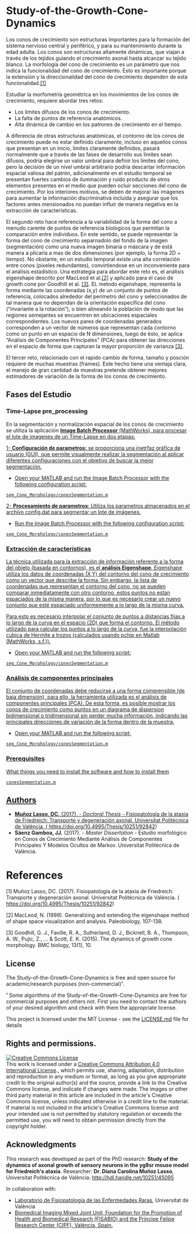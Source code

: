 # Study-of-the-Growth-Cone-Dynamics

Los conos de crecimiento son estructuras importantes para la formación del sistema nervioso central y periférico, y para su mantenimiento durante la edad adulta. Los conos son estructuras altamente dinámicas, que viajan a través de los tejidos guiando el crecimiento axonal hasta alcanzar su tejido blanco.
La morfología del cono de crecimiento es un parámetro que nos indica la funcionalidad del cono de crecimiento. Esto es importante porque la extensión y la direccionalidad del cono de crecimiento dependen de esta funcionalidad.[[1]](#1)

Estudiar la morfometría geométrica en los movimientos de los conos de crecimiento, requiere abordar tres retos:

* Los límites difusos de los conos de crecimiento.
* La falta de puntos de referencia anatómicos.
* Alta dinámica de cambio en los patrones de crecimiento en el tiempo. 

A diferencia de otras estructuras anatómicas, el contorno de los conos de crecimiento puede no estar definido claramente, incluso en aquellos conos que presentan en un inicio, límites claramente definidos, pasará normalmente que a través de las fases de desarrollo sus límites sean difusos, podría elegirse un valor umbral para definir los límites del cono, pero la decisión de un nivel umbral arbitrario podría descartar información espacial valiosa del patrón, adicionalmente en el estudio temporal se presentan fuertes cambios de iluminación y ruido producto de otros elementos presentes en el medio que pueden ocluir secciones del cono de crecimiento. Por los interiores motivos, se deben de mejorar las imágenes para aumentar la información discriminativa incluida y asegurar que los factores antes mensionados no puedan influir de manera negativa en la extracción de características. 

El segundo reto hace referencia a la variabilidad de la forma del cono a menudo carente de puntos de referencia biologicos que permitan la comparación entre individuos. En este sentido, se puede representar la forma del cono de crecimiento separnadolo del fondo de la imagen (segmentación) como una nueva imagen binaria o máscara y de está manera a plicarla a mas de dos dimensiones (por ejemplo, la forma 2D + tiempo). No obstante, en un estudio temporal existe una alta correlación entre conos (pixeles redundantes), convirtiendose en un inconveniente para el análisis estadístico. Una extrategia para abordar este reto es, el análisis eigenshape descrito por MacLeod et al.[[2]](#2) y aplicado para el caso de growth cone por Goodhill et al. [[3]](#3). EL metodo eigenshape, representa la forma mediante las coordenadas (x,y) de un conjunto de puntos de referencia, colocados alrededor del perímetro del cono y seleccionados de tal manera que no dependan de la orientación específica del cono (“invariante a la rotación”), o bien alineando la población de modo que las regiones semejantes se encuentren en ubicaciones espaciales correspondientes. Los nuevos pares de coordenadas generados corresponden a un vector de números que representan cada contorno como un punto en un espacio de N dimensiones, luego de ésto, se aplica “Análisis de Componentes Principales” (PCA) para obtener las direcciones en el espacio de forma que capturan la mayor proporción de varianza [[3]](#3). 

El tercer reto, relacionado con el rapido cambio de forma, tamaño y posción requiere de muchas muestras (frames). Este hecho tiene una ventaja clara, el manejo de gran cantidad de muestras pretende obtener mejores estimadores de variación de la forma de los conos de crecimiento.


## Fases del Estudio 

### Time-Lapse pre_processing

En la segmentación y normalización espacial de los conos de crecimiento se utiliza la aplicación __<a href="https://www.mathworks.com/help/images/batch-processing-using-the-image-batch-processor-app.html"> Image Batch Processor__ (MathWorks), para procesar el lote de imagenes de un Time-Lapse en dos etapas:

1- __Configuración de parametros:__ se proporciona una inetrfaz gráfica de usuario (GUI), que permite visualmente realizar la segmentación al aplicar diferentes configuraciones con el objetivo de buscar la mejor segmentación.

* Open your MATLAB and run the Image Batch Processor with the following configuration script:
```
seg_Cone_Morphology/conesSegmentation.m
```
2- __Procesamiento de parametros__: Utiliza los parametros almacenados en el archivo config.dat para segmentar un lote de imágenes.

* Run the Image Batch Processor with the following configuration script:

```
seg_Cone_Morphology/conesSegmentation.m
```


### Extracción de características 

La técnica utilizada para la extracción de información referente a la forma del objeto (basada en contornos), es el __análisis Eigenshape__.
Eigenshape utiliza los datos de coordenadas (X,Y) del contorno del cono de crecimiento como un vector que describe la forma. Sin embargo, la lista de coordenadas que representan el contorno del cono, no se pueden comparar inmediatamente con otro contorno, estos puntos no estan espaciados de la misma manera, por lo que es necesario crear un nuevo conjunto que esté espaciado uniformemente a lo largo de la misma curva.

Para esto es necesario interpolar el conjunto de puntos a distancias fijas a lo largo de la curva en el espacio (2D) que forma el contorno. El método utilizado para calcular los puntos a lo largo de la curva, fue la interpolación cubica de Hermite a trozos (calculados usando pchip en Matlab (MathWorks, s.f.)). 

* Open your MATLAB and run the following script:
```
seg_Cone_Morphology/conesSegmentation.m
```
 ### Análisis de componentes principales 

El conjunto de coordenadas debe reducirse a una forma comprensible (de baja dimensión), para ello, la herramienta utilizada es el análisis de componentes principales (PCA). De esta forma, es posible mostrar los conos de crecimiento como puntos en un diagrama de dispersion bidimensional o tridimensional sin perder mucha información, indicando las principales direcciones de variación de la forma dentro de la muestra.

* Open your MATLAB and run the following script:
```
seg_Cone_Morphology/conesSegmentation.m
```

### Prerequisites

What things you need to install the software and how to install them

```
conesSegmentation.m
```




## Authors

* **Muñoz Lasso, DC.** (2017). - *Doctoral Thesis* - Fisiopatología de la ataxia de Friedreich: Transporte y degeneración axonal. Universitat Politècnica de València. ( https://doi.org/10.4995/Thesis/10251/92842)
* **Sáenz Gamboa, JJ.** (2017). - *Master Dissertation* - Estudio morfológico en Conos de Crecimiento Mediante Análisis de Componentes Principales Y Modelos Ocultos de Markov. Universitat Politècnica de València.

# References

<a id="1">[1]</a>  Muñoz Lasso, DC. (2017). Fisiopatología de la ataxia de Friedreich: Transporte y degeneración axonal. Universitat Politècnica de València. ( https://doi.org/10.4995/Thesis/10251/92842)

<a id="2">[2]</a>  MacLeod, N. (1999). Generalizing and extending the eigenshape method of shape space visualization and analysis. Paleobiology, 107-138.

<a id="3">[3]</a>  Goodhill, G. J., Faville, R. A., Sutherland, D. J., Bicknell, B. A., Thompson, A. W., Pujic, Z., ... & Scott, E. K. (2015). The dynamics of growth cone morphology. BMC biology, 13(1), 10.

## License

The Study-of-the-Growth-Cone-Dynamics is free and open source for academic/research purposes (non-commercial)¹.

¹ Some algorithms of the Study-of-the-Growth-Cone-Dynamics are free for commercial purposes and others not. First you need to contact the authors of your desired algorithm and check with them the appropriate license.

This project is licensed under the MIT License - see the [LICENSE.md](LICENSE.md) file for details


 ## Rights and permissions.

 <a rel="license" href="http://creativecommons.org/licenses/by/4.0/"><img alt="Creative Commons License" style="border-width:0" src="https://i.creativecommons.org/l/by/4.0/88x31.png" /></a><br />This work is licensed under a <a rel="license" href="http://creativecommons.org/licenses/by/4.0/">Creative Commons Attribution 4.0 International License</a>., which permits use, sharing, adaptation, distribution and reproduction in any medium or format, as long as you give appropriate credit to the original author(s) and the source, provide a link to the Creative Commons license, and indicate if changes were made. The images or other third party material in this article are included in the article's Creative Commons license, unless indicated otherwise in a credit line to the material. If material is not included in the article's Creative Commons license and your intended use is not permitted by statutory regulation or exceeds the permitted use, you will need to obtain permission directly from the copyright holder.



## Acknowledgments

This research was developed as part of the PhD research: __Study of the dynamics of axonal growth of sensory neurons in the yg8sr mouse model for Friedreich's ataxia__.
Researcher: __Dr. Diana Carolina Muñoz Lasso__, Universitat Politècnica de València. http://hdl.handle.net/10251/45095

In collaboration with: 
* <a href="https://www.uv.es/ciberer2/index.wiki">Laboratorio de Fisiopatología de las Enfermedades Raras</a>, Universitat de València
* <a href="http://www.cipf.es/cipf-fisabio-joint-research-unit-biomedical-imaging">Biomedical Imaging Mixed Joint Unit, Foundation for the Promotion of Health and Biomedical Research (FISABIO) and the Principe Felipe Research Center (CIPF), València, Spain.</a>


